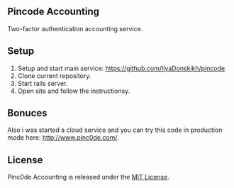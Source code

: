 ## Pincode Accounting
Two-factor authentication accounting service.

## Setup
1. Setup and start main service: https://github.com/IlyaDonskikh/pincode.
2. Clone current repository.
3. Start rails server.
4. Open site and follow the instructionsy.

## Bonuces
Also i was started a cloud service and you can try this code in production mode here: http://www.pinc0de.com/. 

## License
Pinc0de Accounting is released under the [MIT License](http://www.opensource.org/licenses/MIT).


